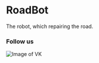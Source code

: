 # RoadBot
The robot, which repairing the road.

### Follow us
![Image of VK](https://pp.vk.me/c638421/v638421756/4351/DI4HA66-xrE.jpg)
